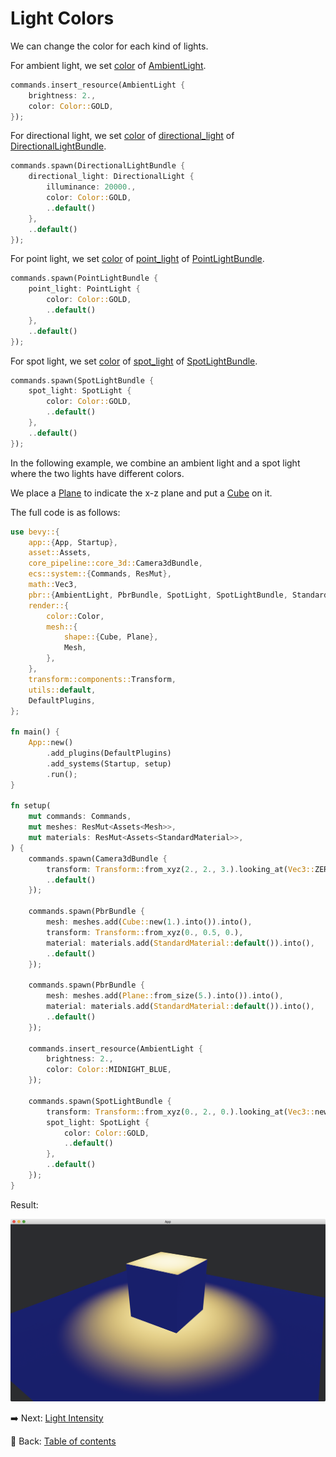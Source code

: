 # Light Colors

We can change the color for each kind of lights.

For ambient light, we set [color](https://docs.rs/bevy/latest/bevy/pbr/struct.AmbientLight.html#structfield.color) of [AmbientLight](https://docs.rs/bevy/latest/bevy/pbr/struct.AmbientLight.html).

```rust
commands.insert_resource(AmbientLight {
    brightness: 2.,
    color: Color::GOLD,
});
```

For directional light, we set [color](https://docs.rs/bevy/latest/bevy/pbr/struct.DirectionalLight.html#structfield.color) of [directional_light](https://docs.rs/bevy/latest/bevy/pbr/struct.DirectionalLightBundle.html#structfield.directional_light) of [DirectionalLightBundle](https://docs.rs/bevy/latest/bevy/pbr/struct.DirectionalLightBundle.html).

```rust
commands.spawn(DirectionalLightBundle {
    directional_light: DirectionalLight {
        illuminance: 20000.,
        color: Color::GOLD,
        ..default()
    },
    ..default()
});
```

For point light, we set [color](https://docs.rs/bevy/latest/bevy/pbr/struct.PointLight.html#structfield.color) of [point_light](https://docs.rs/bevy/latest/bevy/pbr/struct.PointLightBundle.html#structfield.point_light) of [PointLightBundle](https://docs.rs/bevy/latest/bevy/pbr/struct.PointLightBundle.html).

```rust
commands.spawn(PointLightBundle {
    point_light: PointLight {
        color: Color::GOLD,
        ..default()
    },
    ..default()
});
```

For spot light, we set [color](https://docs.rs/bevy/latest/bevy/pbr/struct.SpotLight.html#structfield.color) of [spot_light](https://docs.rs/bevy/latest/bevy/pbr/struct.SpotLightBundle.html#structfield.spot_light) of [SpotLightBundle](https://docs.rs/bevy/latest/bevy/pbr/struct.SpotLightBundle.html).

```rust
commands.spawn(SpotLightBundle {
    spot_light: SpotLight {
        color: Color::GOLD,
        ..default()
    },
    ..default()
});
```

In the following example, we combine an ambient light and a spot light where the two lights have different colors.

We place a [Plane](https://docs.rs/bevy/latest/bevy/prelude/shape/struct.Plane.html) to indicate the x-z plane and put a [Cube](https://docs.rs/bevy/latest/bevy/prelude/shape/struct.Cube.html) on it.

The full code is as follows:

```rust
use bevy::{
    app::{App, Startup},
    asset::Assets,
    core_pipeline::core_3d::Camera3dBundle,
    ecs::system::{Commands, ResMut},
    math::Vec3,
    pbr::{AmbientLight, PbrBundle, SpotLight, SpotLightBundle, StandardMaterial},
    render::{
        color::Color,
        mesh::{
            shape::{Cube, Plane},
            Mesh,
        },
    },
    transform::components::Transform,
    utils::default,
    DefaultPlugins,
};

fn main() {
    App::new()
        .add_plugins(DefaultPlugins)
        .add_systems(Startup, setup)
        .run();
}

fn setup(
    mut commands: Commands,
    mut meshes: ResMut<Assets<Mesh>>,
    mut materials: ResMut<Assets<StandardMaterial>>,
) {
    commands.spawn(Camera3dBundle {
        transform: Transform::from_xyz(2., 2., 3.).looking_at(Vec3::ZERO, Vec3::Y),
        ..default()
    });

    commands.spawn(PbrBundle {
        mesh: meshes.add(Cube::new(1.).into()).into(),
        transform: Transform::from_xyz(0., 0.5, 0.),
        material: materials.add(StandardMaterial::default()).into(),
        ..default()
    });

    commands.spawn(PbrBundle {
        mesh: meshes.add(Plane::from_size(5.).into()).into(),
        material: materials.add(StandardMaterial::default()).into(),
        ..default()
    });

    commands.insert_resource(AmbientLight {
        brightness: 2.,
        color: Color::MIDNIGHT_BLUE,
    });

    commands.spawn(SpotLightBundle {
        transform: Transform::from_xyz(0., 2., 0.).looking_at(Vec3::new(0., -1., 0.), Vec3::Z),
        spot_light: SpotLight {
            color: Color::GOLD,
            ..default()
        },
        ..default()
    });
}
```

Result:

![Light Colors](./pic/light_colors.png)

:arrow_right:  Next: [Light Intensity](./light_intensity.md)

:blue_book: Back: [Table of contents](./../README.md)
